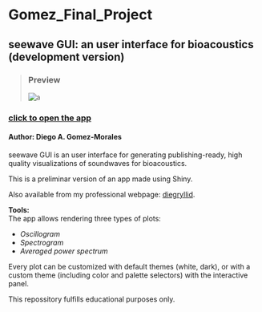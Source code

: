 # Gomez_Final_Project

## seewave GUI: an user interface for bioacoustics (development version)
>### Preview
>![a](https://drive.google.com/uc?export=view&id=1Hw-LmiUW5TKh8FSTv9sXw1Lv0zL6v0mm)


### [click to open the app](https://diegryllid.shinyapps.io/seewaveGUI/)

#### Author: Diego A. Gomez-Morales

seewave GUI is an user interface for generating publishing-ready, high quality visualizations of soundwaves for bioacoustics.

This is a preliminar version of an app made using Shiny.

Also available from my professional webpage: [diegryllid](https://diegryllid.github.io/).

**Tools:**  
The app allows rendering three types of plots:
  * _Oscillogram_
  * _Spectrogram_
  * _Averaged power spectrum_

Every plot can be customized with default themes (white, dark), or with a custom theme (including color and palette selectors) with the interactive panel.

This repossitory fulfills educational purposes only.
